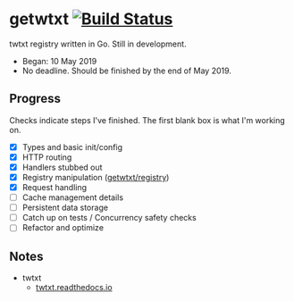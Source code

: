 # getwtxt [![Build Status](https://travis-ci.com/getwtxt/getwtxt.svg?branch=master)](https://travis-ci.com/getwtxt/getwtxt)

twtxt registry written in Go. Still in development. 

*  Began: 10 May 2019
*  No deadline. Should be finished by the end of May 2019.

## Progress

Checks indicate steps I've finished. The first blank box is what I'm working on.

* [x] Types and basic init/config
* [x] HTTP routing
* [x] Handlers stubbed out
* [x] Registry manipulation ([getwtxt/registry](https://github.com/getwtxt/registry))
* [x] Request handling
* [ ] Cache management details
* [ ] Persistent data storage
* [ ] Catch up on tests / Concurrency safety checks
* [ ] Refactor and optimize

## Notes

* twtxt
  * [twtxt.readthedocs.io](https://twtxt.readthedocs.io)
